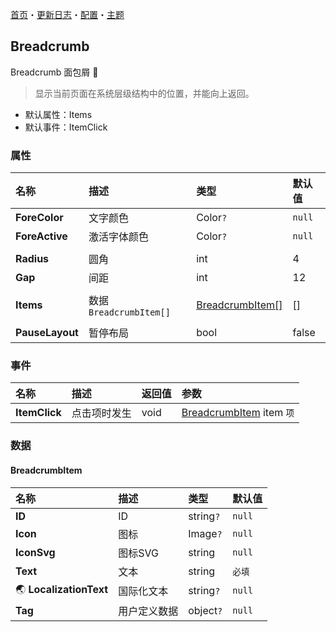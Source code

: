 [首页](../Home.md)・[更新日志](../UpdateLog.md)・[配置](../Config.md)・[主题](../Theme.md)

## Breadcrumb

Breadcrumb 面包屑 👚

> 显示当前页面在系统层级结构中的位置，并能向上返回。

- 默认属性：Items
- 默认事件：ItemClick

### 属性

名称 | 描述 | 类型 | 默认值 |
:--|:--|:--|:--|
**ForeColor** | 文字颜色 | Color`?` | `null` |
**ForeActive** | 激活字体颜色 | Color`?` | `null` |
||||
**Radius** | 圆角 | int | 4 |
**Gap** | 间距 | int | 12 |
||||
**Items** | 数据 `BreadcrumbItem[]` | [BreadcrumbItem[]](#breadcrumbitem) | [] |
||||
**PauseLayout** | 暂停布局 | bool | false |

### 事件

名称 | 描述 | 返回值 | 参数 |
:--|:--|:--|:--|
**ItemClick** | 点击项时发生 | void | [BreadcrumbItem](#breadcrumbitem) item `项` |


### 数据

#### BreadcrumbItem

名称 | 描述 | 类型 | 默认值 |
:--|:--|:--|:--|
**ID** | ID | string`?` |`null`|
**Icon** | 图标 | Image`?` | `null` |
**IconSvg** | 图标SVG | string | `null` |
**Text** | 文本 | string | `必填` |
🌏 **LocalizationText** | 国际化文本 | string`?` | `null` |
**Tag** | 用户定义数据 | object`?` | `null` |